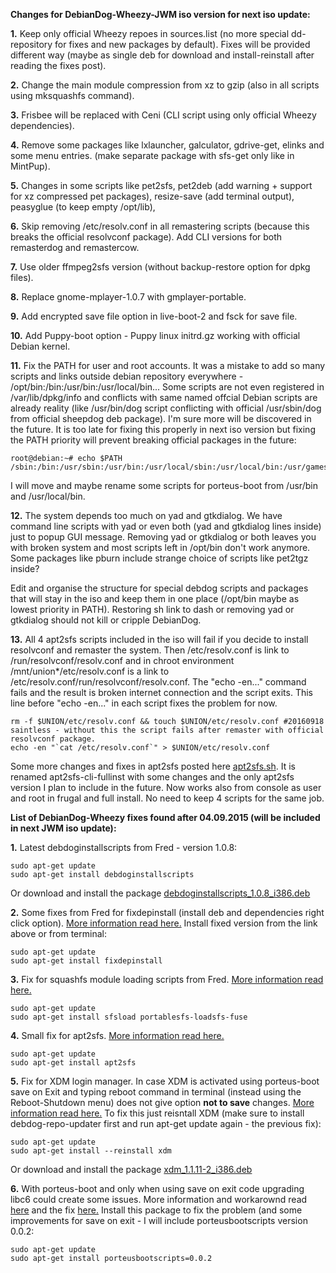 **Changes for DebianDog-Wheezy-JWM iso version for next iso update:**

**1.** Keep only official Wheezy repoes in sources.list (no more special dd-repository for fixes and new packages by default).
Fixes will be provided different way (maybe as single deb for download and install-reinstall after reading the fixes post).

**2.** Change the main module compression from xz to gzip (also in all scripts using mksquashfs command).

**3.** Frisbee will be replaced with Ceni (CLI script using only official Wheezy dependencies).

**4.** Remove some packages like lxlauncher, galculator, gdrive-get, elinks and some menu entries.
(make separate package with sfs-get only like in MintPup).

**5.** Changes in some scripts like pet2sfs, pet2deb (add warning + support for xz compressed pet packages), resize-save (add terminal output), peasyglue (to keep empty /opt/lib), 

**6.** Skip removing /etc/resolv.conf in all remastering scripts (because this breaks the official resolvconf package).
Add CLI versions for both remasterdog and remastercow.

**7.** Use older ffmpeg2sfs version (without backup-restore option for dpkg files).

**8.** Replace gnome-mplayer-1.0.7 with gmplayer-portable.

**9.** Add encrypted save file option in live-boot-2 and fsck for save file.

**10.** Add Puppy-boot option - Puppy linux initrd.gz working with official Debian kernel.

**11.** Fix the PATH for user and root accounts. It was a mistake to add so many scripts and links outside debian repository everywhere - /opt/bin:/bin:/usr/bin:/usr/local/bin... Some scripts are not even registered in /var/lib/dpkg/info and conflicts with same named offcial Debian scripts are already reality (like /usr/bin/dog script conflicting with official /usr/sbin/dog from official sheepdog deb package). I'm sure more will be discovered in the future. It is too late for fixing this properly in next iso version but fixing the PATH priority will prevent breaking official packages in the future:
```
root@debian:~# echo $PATH
/sbin:/bin:/usr/sbin:/usr/bin:/usr/local/sbin:/usr/local/bin:/usr/games:/usr/local/games:/opt/bin

```
I will move and maybe rename some scripts for porteus-boot from /usr/bin and /usr/local/bin.

**12.** The system depends too much on yad and gtkdialog. We have command line scripts with yad or even both (yad and gtkdialog lines inside) just to popup GUI message. Removing yad or gtkdialog or both leaves you with broken system and most scripts left in /opt/bin don't work anymore. Some packages like pburn include strange choice of scripts like pet2tgz inside?

Edit and organise the structure for special debdog scripts and packages that will stay in the iso and keep them in one place (/opt/bin maybe as lowest priority in PATH). Restoring sh link to dash or removing yad or gtkdialog should not kill or cripple DebianDog.

**13.** All 4 apt2sfs scripts included in the iso will fail if you decide to install resolvconf and remaster the system. Then /etc/resolv.conf is link to /run/resolvconf/resolv.conf and in chroot environment /mnt/union*/etc/resolv.conf is a link to /etc/resolv.conf/run/resolvconf/resolv.conf. The "echo -en..." command fails and the result is broken internet connection and the script exits. This line before "echo -en..." in each script fixes the problem for now.

```
rm -f $UNION/etc/resolv.conf && touch $UNION/etc/resolv.conf #20160918 saintless - without this the script fails after remaster with official resolvconf package.
echo -en "`cat /etc/resolv.conf`" > $UNION/etc/resolv.conf
```
Some more changes and fixes in apt2sfs posted here [apt2sfs.sh](https://github.com/MintPup/DebianDog-Wheezy/blob/master/scripts/apt2sfs.sh). It is renamed apt2sfs-cli-fullinst with some changes and the only apt2sfs version I plan to include in the future. Now works also from console as user and root in frugal and full install. No need to keep 4 scripts for the same job.

**List of DebianDog-Wheezy fixes found after 04.09.2015 (will be included in next JWM iso update):**


**1.** Latest debdoginstallscripts from Fred - version 1.0.8:
```
sudo apt-get update
sudo apt-get install debdoginstallscripts
```
Or download and install the package
[debdoginstallscripts_1.0.8_i386.deb](http://www.smokey01.com/saintless/DebianDog/Packages/Included/debdoginstallscripts_1.0.8_i386.deb)

**2.** Some fixes from Fred for fixdepinstall (install deb and dependencies right click option).
[More information read here.](http://murga-linux.com/puppy/viewtopic.php?p=871384#871384)
Install fixed version from the link above or from terminal:
```
sudo apt-get update
sudo apt-get install fixdepinstall
```

**3.** Fix for squashfs module loading scripts from Fred. [More information read here.](http://murga-linux.com/puppy/viewtopic.php?p=878996#878996)
```
sudo apt-get update
sudo apt-get install sfsload portablesfs-loadsfs-fuse
```

**4.** Small fix for apt2sfs. [More information read here.](http://murga-linux.com/puppy/viewtopic.php?p=885536&sid=e09b92e591e85bcc4632168abdb32e5b#885536)
```
sudo apt-get update
sudo apt-get install apt2sfs
```

**5.** Fix for XDM login manager. In case XDM is activated using porteus-boot save on Exit and typing reboot command in terminal (instead using the Reboot-Shutdown menu) does not give option **not to save** changes. [More information read here.](https://github.com/DebianDog/Jessie/issues/2)
To fix this just reisntall XDM (make sure to install debdog-repo-updater first and run apt-get update again - the previous fix):
```
sudo apt-get update
sudo apt-get install --reinstall xdm

```
Or download and install the package [xdm_1.1.11-2_i386.deb](http://smokey01.com/saintless/DebianDog/Packages/Included/xdm_1.1.11-2_i386.deb)

**6.** With porteus-boot and only when using save on exit code upgrading libc6 could create some issues. More information and workarownd read [here](http://murga-linux.com/puppy/viewtopic.php?p=889934&sid=00f59036fe7b1df6f8bc7168fe1df597#889934) and the fix [here.](http://murga-linux.com/puppy/viewtopic.php?p=890342&sid=00f59036fe7b1df6f8bc7168fe1df597#890342)
Install this package to fix the problem (and some improvements for save on exit - I will include porteusbootscripts version 0.0.2:
```
sudo apt-get update
sudo apt-get install porteusbootscripts=0.0.2

```
